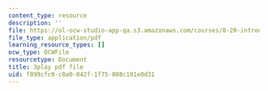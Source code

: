 ```yaml
---
content_type: resource
description: ''
file: https://ol-ocw-studio-app-qa.s3.amazonaws.com/courses/8-20-introduction-to-special-relativity-january-iap-2021/f899cfc0c8a0042f1f75808c101e0d31_OCQGydLI5LY.pdf
file_type: application/pdf
learning_resource_types: []
ocw_type: OCWFile
resourcetype: Document
title: 3play pdf file
uid: f899cfc0-c8a0-042f-1f75-808c101e0d31
---
```

